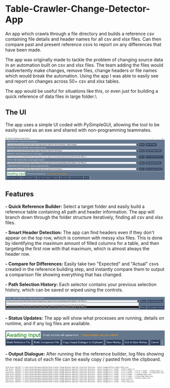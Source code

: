 # Table-Crawler-Change-Detector-App

 An app which crawls through a file directory and builds a reference csv containing file details and header names for all csv and xlsx files. Can then compare past and present reference csvs to report on any differences that have been made. 

The app was originally made to tackle the problem of changing source data in an automation built on csv and xlsx files. The team adding the files would inadvertently make changes, remove files, change headers or file names which would break the automation. Using the app I was able to easily see and report on changes across 50+ csv and xlsx tables.

The app would be useful for situations like this, or even just for building a quick reference of data files in large folder.\

## The UI

The app uses a simple UI coded with PySimpleGUI, allowing the tool to be easily saved as an exe and shared with non-programming teammates.

<img src="https://github.com/Kyle-Ross/Table-Crawler-Change-Detector-App/blob/d1b9caef8e0531f8955b290aa3bd2579c62d1ab2/Example%20Images/UI%20Screenshot%20-%20Main%20-%20with%20selections.png">

## Features

**- Quick Reference Builder:** Select a target folder and easily build a reference table containing all path and header information. The app will branch down through the folder structure iteratively, finding all csv and xlsx files.

**- Smart Header Detection:** The app can find headers even if they don't appear on the top row, which is common with messy xlsx files. This is done by identifying the maximum amount of filled columns for a table, and then targeting the first row with that maximum, which is almost always the header row. 

**- Compare for Differences:** Easily take two "Expected" and "Actual" csvs created in the reference building step, and instantly compare them to output a comparison file showing everything that has changed.

**- Path Selection History:** Each selector contains your previous selection history, which can be saved or wiped using the controls.

<img src="https://github.com/Kyle-Ross/Table-Crawler-Change-Detector-App/blob/d1b9caef8e0531f8955b290aa3bd2579c62d1ab2/Example%20Images/UI%20Screenshot%20-%20History%20Feature.png">

**- Status Updates:** The app will show what processes are running, details on runtime, and if any log files are available.

<img src="https://github.com/Kyle-Ross/Table-Crawler-Change-Detector-App/blob/d1b9caef8e0531f8955b290aa3bd2579c62d1ab2/Example%20Images/UI%20Screenshot%20-%20Status%20Fields%20and%20Buttons.png">

**- Output Dialogue:** After running the the reference builder, log files showing the read status of each file can be easily copy / pasted from the clipboard.

<img src="https://github.com/Kyle-Ross/Table-Crawler-Change-Detector-App/blob/c7c60d426902ab5945a6474084ee8393be7d4c64/Example%20Images/Output%20Dialogue.png">
